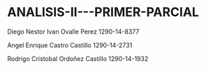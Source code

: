 # ANALISIS-II---PRIMER-PARCIAL

Diego Nestor Ivan Ovalle Perez            1290-14-8377

Angel Enrique Castro Castillo             1290-14-2731

Rodrigo Cristobal Ordoñez Castillo        1290-14-1932
